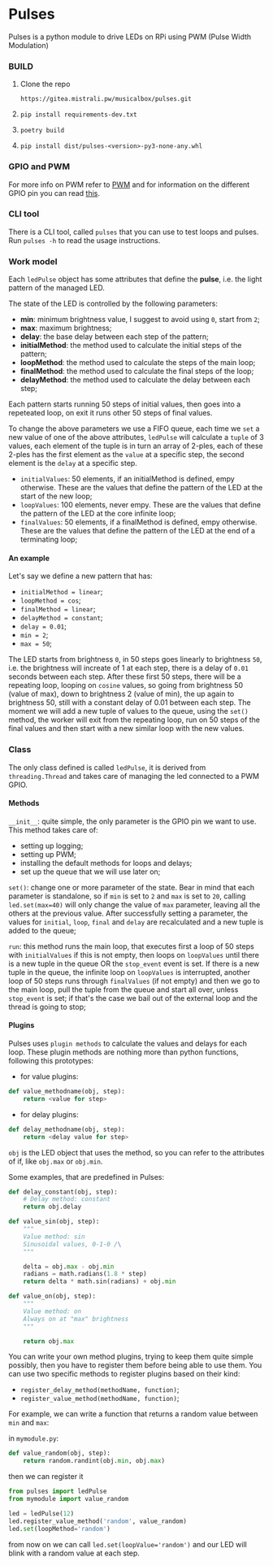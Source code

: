 # Pulses

Pulses is a python module to drive LEDs on RPi using PWM (Pulse Width Modulation)

### BUILD

1. Clone the repo

   `https://gitea.mistrali.pw/musicalbox/pulses.git`

3. `pip install requirements-dev.txt`
4. `poetry build`
5. `pip install dist/pulses-<version>-py3-none-any.whl`


### GPIO and PWM
For more info on PWM refer to [PWM](https://en.wikipedia.org/wiki/Pulse-width_modulation) and for information on the different GPIO pin you can read [this](https://projects.raspberrypi.org/en/projects/physical-computing/1).


### CLI tool

There is a CLI tool, called `pulses` that you can use to test loops and pulses.
Run `pulses -h` to read the usage instructions.

### Work model

Each `ledPulse` object has some attributes that define the **pulse**, i.e. the light pattern of the managed LED.

The state of the LED is controlled by the following parameters:
- **min**: minimum brightness value, I suggest to avoid using `0`, start from `2`;
- **max**: maximum brightness;
- **delay**: the base delay between each step of the pattern;
- **initialMethod**: the method used to calculate the initial steps of the pattern;
- **loopMethod**: the method used to calculate the steps of the main loop;
- **finalMethod**: the method used to calculate the final steps of the loop;
- **delayMethod**: the method used to calculate the delay between each step;

Each pattern starts running 50 steps of initial values, then goes into a repeteated loop, on exit it runs other 50 steps of final values.

To change the above parameters we use a FIFO queue, each time we `set` a new value of one of the above attributes, `ledPulse` will calculate a `tuple` of 3 values, each element of the tuple is in turn an array of 2-ples, each of these 2-ples has the first element as the `value` at a specific step, the second element is the `delay` at a specific step.

- `initialValues`: 50 elements, if an initialMethod is defined, empy otherwise. These are the values that define the pattern of the LED at the start of the new loop;
- `loopValues`: 100 elements, never empy. These are the values that define the pattern of the LED at the core infinite loop;
- `finalValues`: 50 elements, if a finalMethod is defined, empy otherwise. These are the values that define the pattern of the LED at the end of a terminating loop;

#### An example

Let's say we define a new pattern that has:
- `initialMethod = linear`;
- `loopMethod = cos`;
- `finalMethod = linear`;
- `delayMethod = constant`;
- `delay = 0.01`;
- `min = 2`;
- `max = 50`;

The LED starts from brightness `0`, in 50 steps goes linearly to brightness `50`, i.e. the brightness will increate of 1 at each step, there is a delay of `0.01` seconds between each step.
After these first 50 steps, there will be a repeating loop, looping on `cosine` values, so going from brightness 50 (value of max), down to brightness 2 (value of min), the up again to brightness 50, still with a constant delay of 0.01 between each step.
The moment we will add a new tuple of values to the queue, using the `set()` method, the worker will exit from the repeating loop, run on 50 steps of the final values and then start with a new similar loop with the new values.

### Class

The only class defined is called `ledPulse`, it is derived from `threading.Thread`
and takes care of managing the led connected to a PWM GPIO.

#### Methods
`__init__`: quite simple, the only parameter is the GPIO pin we want to use. This method takes care of:
- setting up logging;
- setting up PWM;
- installing the default methods for loops and delays;
- set up the queue that we will use later on;

`set()`: change one or more parameter of the state. Bear in mind that each parameter is standalone, so if `min` is set to `2` and `max` is set to `20`, calling `led.set(max=40)` will only change the value of `max` parameter, leaving all the others at the previous value. After successfully setting a parameter, the values for `initial`, `loop`, `final` and `delay` are recalculated and a new tuple is added to the queue;

`run`: this method runs the main loop, that executes first a loop of 50 steps with `initialValues` if this is not empty, then loops on `loopValues` until there is a new tuple in the queue OR the `stop_event` event is set. If there is a new tuple in the queue, the infinite loop on `loopValues` is interrupted, another loop of 50 steps runs through `finalValues` (if not empty) and then we go to the main loop, pull the tuple from the queue and start all over, unless `stop_event` is set; if that's the case we bail out of the external loop and the thread is going to stop;

#### Plugins
Pulses uses `plugin methods` to calculate the values and delays for each loop.
These plugin methods are nothing more than python functions, following this prototypes:

- for value plugins:
```python
def value_methodname(obj, step):
    return <value for step>
```

- for delay plugins:
```python
def delay_methodname(obj, step):
    return <delay value for step>
```

`obj` is the LED object that uses the method, so you can refer to the attributes of if, like `obj.max` or `obj.min`.

Some examples, that are predefined in Pulses:

```python
def delay_constant(obj, step):
    # Delay method: constant
    return obj.delay

def value_sin(obj, step):
    """
    Value method: sin
    Sinusoidal values, 0-1-0 /\
    """

    delta = obj.max - obj.min
    radians = math.radians(1.8 * step)
    return delta * math.sin(radians) + obj.min

def value_on(obj, step):
    """
    Value method: on
    Always on at "max" brightness
    """

    return obj.max
```

You can write your own method plugins, trying to keep them quite simple possibly, then you have to register them before being able to use them.
You can use two specific methods to register plugins based on their kind:

- `register_delay_method(methodName, function)`;
- `register_value_method(methodName, function)`;

For example, we can write a function that returns a random value between `min` and `max`:

in `mymodule.py`:
```python
def value_random(obj, step):
    return random.randint(obj.min, obj.max)
```

then we can register it

```python
from pulses import ledPulse
from mymodule import value_random

led = ledPulse(12)
led.register_value_method('random', value_random)
led.set(loopMethod='random')
```

from now on we can call `led.set(loopValue='random')` and our LED will blink with a random value at each step.
